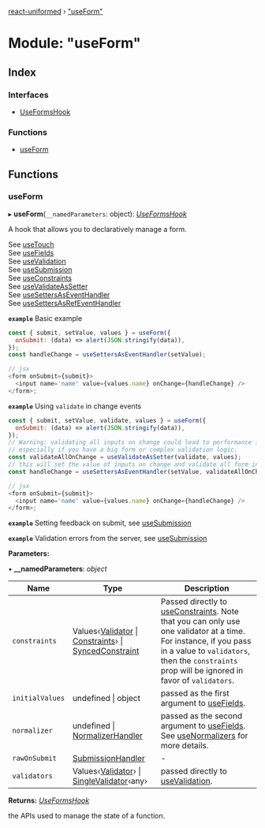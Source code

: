 [react-uniformed](../README.md) › ["useForm"](_useform_.md)

# Module: "useForm"

## Index

### Interfaces

- [UseFormsHook](../interfaces/_useform_.useformshook.md)

### Functions

- [useForm](_useform_.md#useform)

## Functions

### useForm

▸ **useForm**(`__namedParameters`: object): _[UseFormsHook](../interfaces/_useform_.useformshook.md)_

A hook that allows you to declaratively manage a form.<br>

See [useTouch](_usetouch_.md#usetouch)<br/>
See [useFields](_usefields_.md#usefields)<br/>
See [useValidation](_usevalidation_usevalidation_.md#usevalidation)<br/>
See [useSubmission](_usesubmission_usesubmission_.md#usesubmission)<br/>
See [useConstraints](_useconstraints_useconstraints_.md#useconstraints) <br/>
See [useValidateAsSetter](_usevalidateassetter_.md#usevalidateassetter)<br/>
See [useSettersAsEventHandler](_usesettersaseventhandler_.md#usesettersaseventhandler)<br/>
See [useSettersAsRefEventHandler](_usesettersasrefeventhandler_.md#usesettersasrefeventhandler)

**`example`** <caption>Basic example</caption>

```javascript
const { submit, setValue, values } = useForm({
  onSubmit: (data) => alert(JSON.stringify(data)),
});
const handleChange = useSettersAsEventHandler(setValue);

// jsx
<form onSubmit={submit}>
  <input name='name' value={values.name} onChange={handleChange} />
</form>;
```

**`example`** <caption>Using `validate` in change events</caption>

```javascript
const { submit, setValue, validate, values } = useForm({
  onSubmit: (data) => alert(JSON.stringify(data)),
});
// Warning: validating all inputs on change could lead to performance issues,
// especially if you have a big form or complex validation logic.
const validateAllOnChange = useValidateAsSetter(validate, values);
// this will set the value of inputs on change and validate all form inputs
const handleChange = useSettersAsEventHandler(setValue, validateAllOnChange);

// jsx
<form onSubmit={submit}>
  <input name='name' value={values.name} onChange={handleChange} />
</form>;
```

**`example`** <caption>Setting feedback on submit, see [useSubmission](_usesubmission_usesubmission_.md#usesubmission)</caption>

**`example`** <caption>Validation errors from the server, see [useSubmission](_usesubmission_usesubmission_.md#usesubmission)</caption>

**Parameters:**

▪ **\_\_namedParameters**: _object_

| Name            | Type                                                                                                                                                                                                                                | Description                                                                                                                                                                                                                                                             |
| --------------- | ----------------------------------------------------------------------------------------------------------------------------------------------------------------------------------------------------------------------------------- | ----------------------------------------------------------------------------------------------------------------------------------------------------------------------------------------------------------------------------------------------------------------------- |
| `constraints`   | Values‹[Validator](../interfaces/_usevalidation_types_.validator.md) &#124; [Constraints](../interfaces/_useconstraints_types_.constraints.md)› &#124; [SyncedConstraint](../interfaces/_useconstraints_types_.syncedconstraint.md) | Passed directly to [useConstraints](_useconstraints_useconstraints_.md#useconstraints). Note that you can only use one validator at a time. For instance, if you pass in a value to `validators`, then the `constraints` prop will be ignored in favor of `validators`. |
| `initialValues` | undefined &#124; object                                                                                                                                                                                                             | passed as the first argument to [useFields](_usefields_.md#usefields).                                                                                                                                                                                                  |
| `normalizer`    | undefined &#124; [NormalizerHandler](../interfaces/_usefields_.normalizerhandler.md)                                                                                                                                                | passed as the second argument to [useFields](_usefields_.md#usefields). See [useNormalizers](_usenormalizers_.md#usenormalizers) for more details.                                                                                                                      |
| `rawOnSubmit`   | [SubmissionHandler](../interfaces/_usesubmission_types_.submissionhandler.md)                                                                                                                                                       | -                                                                                                                                                                                                                                                                       |
| `validators`    | Values‹[Validator](../interfaces/_usevalidation_types_.validator.md)› &#124; [SingleValidator](../interfaces/_usevalidation_types_.singlevalidator.md)‹any›                                                                         | passed directly to [useValidation](_usevalidation_usevalidation_.md#usevalidation).                                                                                                                                                                                     |

**Returns:** _[UseFormsHook](../interfaces/_useform_.useformshook.md)_

the APIs used to manage the state of a function.
